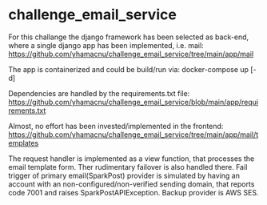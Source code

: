 # challenge_email_service
For this challange the django framework has been selected as back-end, where a single django app has been implemented, i.e. mail: https://github.com/yhamacnu/challenge_email_service/tree/main/app/mail

The app is containerized and could be build/run via: docker-compose up [-d]

Dependencies are handled by the requirements.txt file: https://github.com/yhamacnu/challenge_email_service/blob/main/app/requirements.txt

Almost, no effort has been invested/implemented in the frontend: https://github.com/yhamacnu/challenge_email_service/tree/main/app/mail/templates

The request handler is implemented as a view function, that processes the email template form. Ther rudimentary failover is also handled there.
Fail trigger of primary email(SparkPost) provider is simulated by having an account with an non-configured/non-verified sending domain, that reports code 7001 and raises SparkPostAPIException. 
Backup provider is AWS SES.
